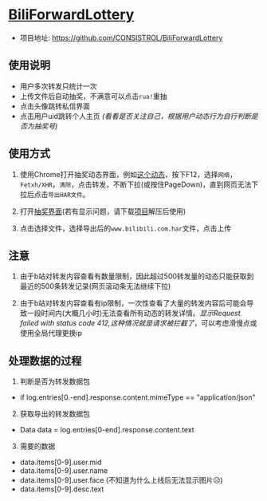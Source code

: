 # [BiliForwardLottery](https://github.com/CONSISTROL/BiliForwardLottery)
- 项目地址: https://github.com/CONSISTROL/BiliForwardLottery

## 使用说明
- 用户多次转发只统计一次
- 上传文件后自动抽奖，不满意可以点击`rua!`重抽
- 点击头像跳转私信界面
- 点击用户uid跳转个人主页 *(看看是否关注自己，根据用户动态行为自行判断是否为抽奖号)*

## 使用方式
1. 使用Chrome打开抽奖动态界面，例如<a href="https://www.bilibili.com/opus/807738213110120470" target="_blank">这个动态</a>，按下F12，选择`网络`，`Fetxh/XHR`，`清除`，点击转发，不断下拉(或按住PageDown)，直到网页无法下拉后点击`导出HAR文件`。

2. 打开[抽奖界面](https://consistrol.github.io/BiliForwardLottery/)(若有显示问题，请下载[项目](https://github.com/CONSISTROL/BiliForwardLottery/archive/refs/heads/master.zip)解压后使用)

3. 点击选择文件，选择导出后的`www.bilibili.com.har`文件，点击上传

## 注意
1. 由于b站对转发内容查看有数量限制，因此超过500转发量的动态只能获取到最近的500条转发记录(网页滚动条无法继续下拉)

2. 由于b站对转发内容查看有ip限制，一次性查看了大量的转发内容后可能会导致一段时间内(大概几小时)无法查看所有动态的转发详情。*显示Request failed with status code 412,这种情况就是请求被拦截了*，可以考虑滑慢点或使用全局代理更换ip

## 处理数据的过程
1. 判断是否为转发数据包
- if log.entries[0.-end].response.content.mimeType == "application/json"

2. 获取导出的转发数据包
- Data data = log.entries[0-end].response.content.text

3. 需要的数据
- data.items[0-9].user.mid
- data.items[0-9].user.name
- data.items[0-9].user.face (不知道为什么上线后无法显示图片😥)
- data.items[0-9].desc.text
